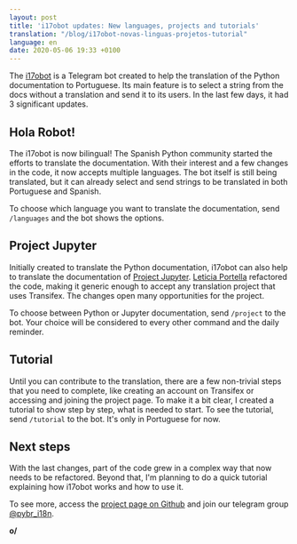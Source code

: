 ```yaml
---
layout: post
title: 'i17obot updates: New languages, projects and tutorials'
translation: "/blog/i17obot-novas-linguas-projetos-tutorial"
language: en
date: 2020-05-06 19:33 +0100
---
```

The [i17obot](https://github.com/rougeth/i17obot) is a Telegram bot created to help the translation of the Python documentation to Portuguese. Its main feature is to select a string from the docs without a translation and send it to its users. In the last few days, it had 3 significant updates.

## Hola Robot!

The i17obot is now bilingual! The Spanish Python community started the efforts to translate the documentation. With their interest and a few changes in the code, it now accepts multiple languages. The bot itself is still being translated, but it can already select and send strings to be translated in both Portuguese and Spanish.

To choose which language you want to translate the documentation, send `/languages` and the bot shows the options.

## Project Jupyter

Initially created to translate the Python documentation, i17obot can also help to translate the documentation of [Project Jupyter](https://jupyter.org/). [Leticia Portella](https://leportella.com/) refactored the code, making it generic enough to accept any translation project that uses Transifex. The changes open many opportunities for the project.

To choose between Python or Jupyter documentation, send `/project` to the bot. Your choice will be considered to every other command and the daily reminder.

## Tutorial

Until you can contribute to the translation, there are a few non-trivial steps that you need to complete, like creating an account on Transifex or accessing and joining the project page. To make it a bit clear, I created a tutorial to show step by step, what is needed to start. To see the tutorial, send `/tutorial` to the bot. It's only in Portuguese for now.

## Next steps

With the last changes, part of the code grew in a complex way that now needs to be refactored. Beyond that, I'm planning to do a quick tutorial explaining how i17obot works and how to use it.

To see more, access the [project page on Github](https://github.com/rougeth/i17obot/) and join our telegram group [@pybr_i18n](https://t.me/pybr_i18n).

**o/**

